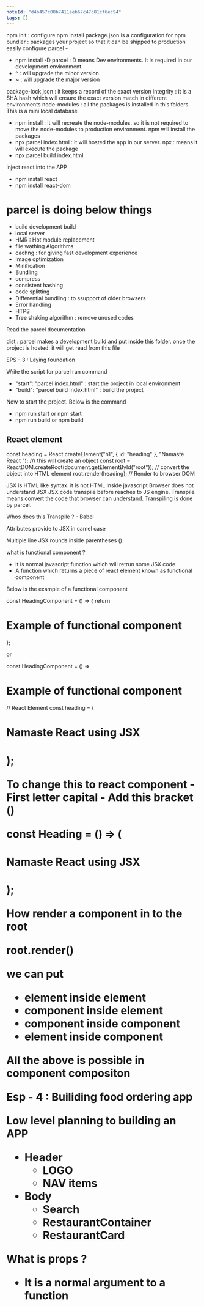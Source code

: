 ```yaml
---
noteId: "d4b457c08b7411eeb67c47c81cf6ec94"
tags: []
---
```


npm init : configure npm install
package.json is a configuration for npm
bundler : packages your project so that it can be shipped to production easily
configure parcel -

- npm install -D parcel : D means Dev environments. It is required in our development environment.
- ^ : will upgrade the minor version
- ~ : will upgrade the major version

package-lock.json : it keeps a record of the exact version
integrity : it is a SHA hash which will ensure the exact version match in different environments
node-modules : all the packages is installed in this folders. This is a mini local database

- npm install : it will recreate the node-modules. so it is not required to move the node-modules to production environment. npm will install the packages
- npx parcel index.html : it will hosted the app in our server. npx : means it will execute the package
- npx parcel build index.html

inject react into the APP

- npm install react
- npm install react-dom

# parcel is doing below things

- build development build
- local server
- HMR : Hot module replacement
- file wathing Algorithms
- cachng : for giving fast development experience
- Image optimization
- Minification
- Bundling
- compress
- consistent hashing
- code splitting
- Differential bundling : to ssupport of older browsers
- Error handling
- HTPS
- Tree shaking algorithm : remove unused codes

Read the parcel documentation

dist : parcel makes a development build and put inside this folder. once the project is hosted. it will get read from this file

EPS - 3 : Laying foundation

Write the script for parcel run command

- "start": "parcel index.html" : start the project in local environment
- "build": "parcel build index.html" : build the project

Now to start the project. Below is the command

- npm run start or npm start
- npm run build or npm build

## React element

const heading = React.createElement("h1", { id: "heading" }, "Namaste React "); /// this will create an object
const root = ReactDOM.createRoot(document.getElementById("root")); // convert the object into HTML element
root.render(heading); // Render to browser DOM

JSX is HTML like syntax. it is not HTML inside javascript
Browser does not understand JSX
JSX code transpile before reaches to JS engine. Transpile means convert the code that browser can understand. Transpiling is done by parcel.

Whos does this Transpile ? - Babel

Attributes provide to JSX in camel case

Multiple line JSX rounds inside parentheses ().

what is functional component ?

- it is normal javascript function which will retrun some JSX code
- A function which returns a piece of react element known as functional component

Below is the example of a functional component

const HeadingComponent = () => { return <h1>Example of functional component</h1>};

or

const HeadingComponent = () => <h1>Example of functional component</h1>

// React Element
const heading = (

<h1 className="head" tabindex="5">
Namaste React using JSX
<h1>
);

To change this to react component - First letter capital - Add this bracket ()

const Heading = () => (

<h1 className="head" tabindex="5">
Namaste React using JSX
<h1>
);

How render a component in to the root

root.render(<Component/>)

we can put

- element inside element
- component inside element
- component inside component
- element inside component

All the above is possible in component compositon

Esp - 4 : Builiding food ordering app

Low level planning to building an APP

- Header
  - LOGO
  - NAV items
- Body
  - Search
  - RestaurantContainer
  - RestaurantCard

What is props ?

- It is a normal argument to a function
